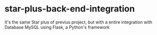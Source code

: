 # star-plus-back-end-integration
 It's the same Star plus of previus project, but with a entire integration with Database MySQL using Flask, a Python's framework
